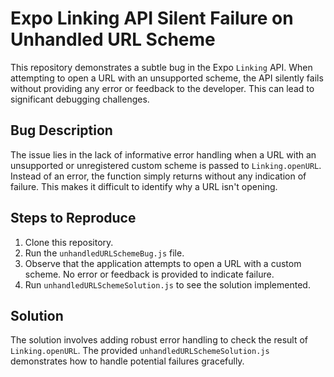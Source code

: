 # Expo Linking API Silent Failure on Unhandled URL Scheme

This repository demonstrates a subtle bug in the Expo `Linking` API. When attempting to open a URL with an unsupported scheme, the API silently fails without providing any error or feedback to the developer.  This can lead to significant debugging challenges.

## Bug Description
The issue lies in the lack of informative error handling when a URL with an unsupported or unregistered custom scheme is passed to `Linking.openURL`.  Instead of an error, the function simply returns without any indication of failure. This makes it difficult to identify why a URL isn't opening.

## Steps to Reproduce
1. Clone this repository.
2. Run the `unhandledURLSchemeBug.js` file.
3. Observe that the application attempts to open a URL with a custom scheme. No error or feedback is provided to indicate failure. 
4. Run `unhandledURLSchemeSolution.js` to see the solution implemented.

## Solution
The solution involves adding robust error handling to check the result of `Linking.openURL`.  The provided `unhandledURLSchemeSolution.js` demonstrates how to handle potential failures gracefully. 